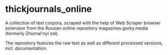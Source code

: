 # thickjournals_online
A collection of text corpora, scraped with the help of Web Scraper browser extension from the Russian online repository magazines.gorky.media (formerly Zhurnal'nyi zal). 

The repository features the raw text as well as different processed versions, incl. documentation.
